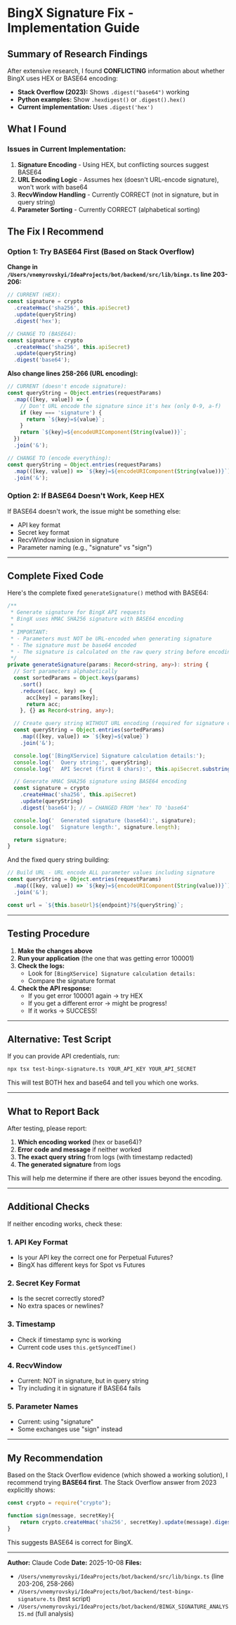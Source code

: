 # BingX Signature Fix - Implementation Guide

## Summary of Research Findings

After extensive research, I found **CONFLICTING** information about whether BingX uses HEX or BASE64 encoding:

- **Stack Overflow (2023):** Shows `.digest("base64")` working
- **Python examples:** Show `.hexdigest()` or `.digest().hex()`
- **Current implementation:** Uses `.digest('hex')`

## What I Found

### Issues in Current Implementation:

1. **Signature Encoding** - Using HEX, but conflicting sources suggest BASE64
2. **URL Encoding Logic** - Assumes hex (doesn't URL-encode signature), won't work with base64
3. **RecvWindow Handling** - Currently CORRECT (not in signature, but in query string)
4. **Parameter Sorting** - Currently CORRECT (alphabetical sorting)

## The Fix I Recommend

### Option 1: Try BASE64 First (Based on Stack Overflow)

**Change in `/Users/vnemyrovskyi/IdeaProjects/bot/backend/src/lib/bingx.ts` line 203-206:**

```typescript
// CURRENT (HEX):
const signature = crypto
  .createHmac('sha256', this.apiSecret)
  .update(queryString)
  .digest('hex');

// CHANGE TO (BASE64):
const signature = crypto
  .createHmac('sha256', this.apiSecret)
  .update(queryString)
  .digest('base64');
```

**Also change lines 258-266 (URL encoding):**

```typescript
// CURRENT (doesn't encode signature):
const queryString = Object.entries(requestParams)
  .map(([key, value]) => {
    // Don't URL encode the signature since it's hex (only 0-9, a-f)
    if (key === 'signature') {
      return `${key}=${value}`;
    }
    return `${key}=${encodeURIComponent(String(value))}`;
  })
  .join('&');

// CHANGE TO (encode everything):
const queryString = Object.entries(requestParams)
  .map(([key, value]) => `${key}=${encodeURIComponent(String(value))}`)
  .join('&');
```

### Option 2: If BASE64 Doesn't Work, Keep HEX

If BASE64 doesn't work, the issue might be something else:
- API key format
- Secret key format
- RecvWindow inclusion in signature
- Parameter naming (e.g., "signature" vs "sign")

---

## Complete Fixed Code

Here's the complete fixed `generateSignature()` method with BASE64:

```typescript
/**
 * Generate signature for BingX API requests
 * BingX uses HMAC SHA256 signature with BASE64 encoding
 *
 * IMPORTANT:
 * - Parameters must NOT be URL-encoded when generating signature
 * - The signature must be base64 encoded
 * - The signature is calculated on the raw query string before encoding
 */
private generateSignature(params: Record<string, any>): string {
  // Sort parameters alphabetically
  const sortedParams = Object.keys(params)
    .sort()
    .reduce((acc, key) => {
      acc[key] = params[key];
      return acc;
    }, {} as Record<string, any>);

  // Create query string WITHOUT URL encoding (required for signature calculation)
  const queryString = Object.entries(sortedParams)
    .map(([key, value]) => `${key}=${value}`)
    .join('&');

  console.log('[BingXService] Signature calculation details:');
  console.log('  Query string:', queryString);
  console.log('  API Secret (first 8 chars):', this.apiSecret.substring(0, 8) + '...');

  // Generate HMAC SHA256 signature using BASE64 encoding
  const signature = crypto
    .createHmac('sha256', this.apiSecret)
    .update(queryString)
    .digest('base64'); // ← CHANGED FROM 'hex' TO 'base64'

  console.log('  Generated signature (base64):', signature);
  console.log('  Signature length:', signature.length);

  return signature;
}
```

And the fixed query string building:

```typescript
// Build URL - URL encode ALL parameter values including signature
const queryString = Object.entries(requestParams)
  .map(([key, value]) => `${key}=${encodeURIComponent(String(value))}`)
  .join('&');

const url = `${this.baseUrl}${endpoint}?${queryString}`;
```

---

## Testing Procedure

1. **Make the changes above**
2. **Run your application** (the one that was getting error 100001)
3. **Check the logs:**
   - Look for `[BingXService] Signature calculation details:`
   - Compare the signature format
4. **Check the API response:**
   - If you get error 100001 again → try HEX
   - If you get a different error → might be progress!
   - If it works → SUCCESS!

---

## Alternative: Test Script

If you can provide API credentials, run:
```bash
npx tsx test-bingx-signature.ts YOUR_API_KEY YOUR_API_SECRET
```

This will test BOTH hex and base64 and tell you which one works.

---

## What to Report Back

After testing, please report:

1. **Which encoding worked** (hex or base64)?
2. **Error code and message** if neither worked
3. **The exact query string** from logs (with timestamp redacted)
4. **The generated signature** from logs

This will help me determine if there are other issues beyond the encoding.

---

## Additional Checks

If neither encoding works, check these:

### 1. API Key Format
- Is your API key the correct one for Perpetual Futures?
- BingX has different keys for Spot vs Futures

### 2. Secret Key Format
- Is the secret correctly stored?
- No extra spaces or newlines?

### 3. Timestamp
- Check if timestamp sync is working
- Current code uses `this.getSyncedTime()`

### 4. RecvWindow
- Current: NOT in signature, but in query string
- Try including it in signature if BASE64 fails

### 5. Parameter Names
- Current: using "signature"
- Some exchanges use "sign" instead

---

## My Recommendation

Based on the Stack Overflow evidence (which showed a working solution), I recommend trying **BASE64 first**. The Stack Overflow answer from 2023 explicitly shows:

```javascript
const crypto = require("crypto");

function sign(message, secretKey){
    return crypto.createHmac('sha256', secretKey).update(message).digest("base64");
}
```

This suggests BASE64 is correct for BingX.

---

**Author:** Claude Code
**Date:** 2025-10-08
**Files:**
- `/Users/vnemyrovskyi/IdeaProjects/bot/backend/src/lib/bingx.ts` (line 203-206, 258-266)
- `/Users/vnemyrovskyi/IdeaProjects/bot/backend/test-bingx-signature.ts` (test script)
- `/Users/vnemyrovskyi/IdeaProjects/bot/backend/BINGX_SIGNATURE_ANALYSIS.md` (full analysis)
